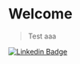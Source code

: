 # Welcome
> Test
> aaa

[![Linkedin Badge](https://img.shields.io/badge/-LinkedIn-blue?style=flat-square&logo=Linkedin&logoColor=white&link=https://www.linkedin.com/in/patrick9as/)](https://www.linkedin.com/in/patrick9as/)
